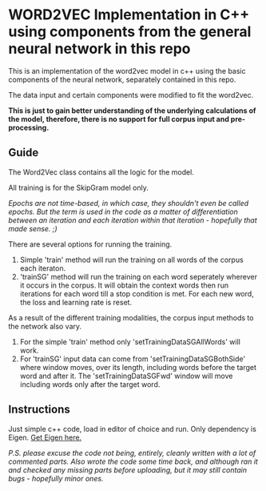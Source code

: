 # WORD2VEC Implementation in C++ using components from the general neural network in this repo

This is an implementation of the word2vec model in c++ using the basic components of the neural network, separately contained in this repo.

The data input and certain components were modified to fit the word2vec. 

**This is just to gain better understanding of the underlying calculations of the model, therefore, there is no support for full corpus input and pre-processing.**

## Guide

The Word2Vec class contains all the logic for the model.

All training is for the SkipGram model only.

*Epochs are not time-based, in which case, they shouldn't even be called epochs. But the term is used in the code as a matter of differentiation between an iteration and each iteration within that iteration - hopefully that made sense. ;)*

There are several options for running the training.

1. Simple 'train' method will run the training on all words of the corpus each iteraton.
2. 'trainSG' method will run the training on each word seperately wherever it occurs in the corpus. It will obtain the context words then run iterations for each word till a stop condition is met. For each new word, the loss and learning rate is reset.

As a result of the different training modalities, the corpus input methods to the network also vary.

1. For the simple 'train' method only 'setTrainingDataSGAllWords' will work.
2. For 'trainSG' input data can come from 'setTrainingDataSGBothSide' where window moves, over its length, including words before the target word and after it. The 'setTrainingDataSGFwd' window will move including words only after the target word.

## Instructions

Just simple c++ code, load in editor of choice and run. Only dependency is Eigen. [Get Eigen here.](https://eigen.tuxfamily.org/index.php?title=Main_Page)


*P.S. please excuse the code not being, entirely, cleanly written with a lot of commented parts. Also wrote the code some time back, and although ran it and checked any missing parts before uploading, but it may still contain bugs - hopefully minor ones.*

